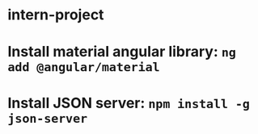 # intern-project
# Install material angular library: `ng add @angular/material` 
# Install JSON server: `npm install -g json-server`
